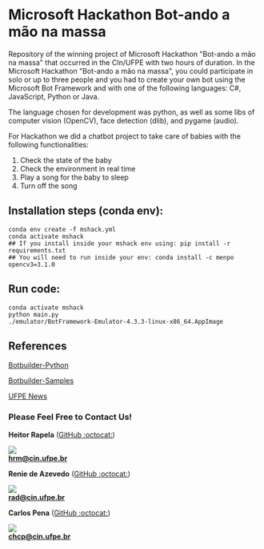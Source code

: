 # Microsoft Hackathon Bot-ando a mão na massa

Repository of the winning project of Microsoft Hackathon "Bot-ando a mão na massa" that occurred in the CIn/UFPE with two hours of duration. In the Microsoft Hackathon "Bot-ando a mão na massa", you could participate in solo or up to three people and you had to create your own bot using the Microsoft Bot Framework and with one of the following languages: C#, JavaScript, Python or Java.

The language chosen for development was python, as well as some libs of computer vision (OpenCV), face detection (dlib), and pygame (audio).

For Hackathon we did a chatbot project to take care of babies with the following functionalities:
1) Check the state of the baby
2) Check the environment in real time
3) Play a song for the baby to sleep
4) Turn off the song

## Installation steps (conda env):

    conda env create -f mshack.yml
    conda activate mshack
    ## If you install inside your mshack env using: pip install -r requirements.txt
  	## You will need to run inside your env: conda install -c menpo opencv3=3.1.0

## Run code:
    
    conda activate mshack
    python main.py
    ./emulator/BotFramework-Emulator-4.3.3-linux-x86_64.AppImage

## References

[Botbuilder-Python](https://github.com/Microsoft/botbuilder-python) 

[Botbuilder-Samples](https://github.com/Microsoft/BotBuilder-Samples/blob/master/README.md)

[UFPE News](https://www.ufpe.br/agencia/noticias/-/asset_publisher/VQX2pzmP0mP4/content/microsoft-realiza-recrutamento-no-centro-de-informatica/40615)

### Please Feel Free to Contact Us!

**Heitor Rapela** ([GitHub :octocat:](https://github.com/heitorrapela))
  
![](https://github.com/heitorrapela.png?size=230)  
**hrm@cin.ufpe.br**

**Renie de Azevedo** ([GitHub :octocat:](https://github.com/R3NI3))
  
![](https://github.com/R3NI3.png?size=230)  
**rad@cin.ufpe.br**

**Carlos Pena** ([GitHub :octocat:](https://github.com/CarlosPena00))
  
![](https://github.com/CarlosPena00.png?size=230)  
**chcp@cin.ufpe.br**